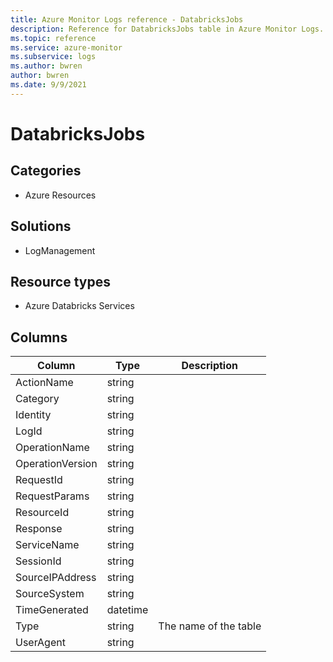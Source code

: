 ```yaml
---
title: Azure Monitor Logs reference - DatabricksJobs
description: Reference for DatabricksJobs table in Azure Monitor Logs.
ms.topic: reference
ms.service: azure-monitor
ms.subservice: logs
ms.author: bwren
author: bwren
ms.date: 9/9/2021
---
```


# DatabricksJobs

 

## Categories

- Azure Resources
## Solutions

- LogManagement
## Resource types

- Azure Databricks Services




## Columns

| Column | Type | Description |
| --- | --- | --- |
| ActionName | string |  |
| Category | string |  |
| Identity | string |  |
| LogId | string |  |
| OperationName | string |  |
| OperationVersion | string |  |
| RequestId | string |  |
| RequestParams | string |  |
| ResourceId | string |  |
| Response | string |  |
| ServiceName | string |  |
| SessionId | string |  |
| SourceIPAddress | string |  |
| SourceSystem | string |  |
| TimeGenerated | datetime |  |
| Type | string | The name of the table |
| UserAgent | string |  |
